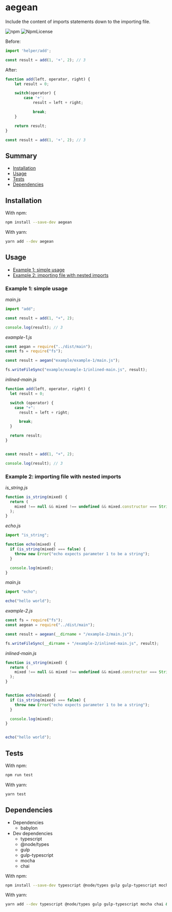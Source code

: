 # aegean

Include the content of imports statements down to the importing file.

![npm](https://img.shields.io/npm/v/aegean.svg)
![NpmLicense](https://img.shields.io/npm/l/aegean.svg)

Before:

```javascript
import 'helper/add';

const result = add(1, '+', 2); // 3
```

After:

```javascript
function add(left, operator, right) {
    let result = 0;

    switch(operator) {
        case '+':
            result = left + right;

            break;
    }

    return result;
}

const result = add(1, '+', 2); // 3
```

## Summary

- [Installation](#installation)
- [Usage](#usage)
- [Tests](#tests)
- [Dependencies](#dependencies)

## Installation

With npm:

```bash
npm install --save-dev aegean
```

With yarn:

```bash
yarn add --dev aegean
```

## Usage

- [Example 1: simple usage](#example-1-simple-usage)
- [Example 2: importing file with nested imports](#example-2-importing-file-with-nested-imports)

### Example 1: simple usage

_main.js_
```javascript
import "add";

const result = add(1, "+", 2);

console.log(result); // 3
```

_example-1.js_
```javascript
const aegan = require("../dist/main");
const fs = require("fs");

const result = aegan("example/example-1/main.js");

fs.writeFileSync("example/example-1/inlined-main.js", result);
```

_inlined-main.js_
```javascript
function add(left, operator, right) {
  let result = 0;

  switch (operator) {
    case "+":
      result = left + right;

      break;
  }

  return result;
}


const result = add(1, "+", 2);

console.log(result); // 3
```

### Example 2: importing file with nested imports

_is_string.js_

```javascript
function is_string(mixed) {
  return (
    mixed !== null && mixed !== undefined && mixed.constructor === String
  );
}
```

_echo.js_

```javascript
import "is_string";

function echo(mixed) {
  if (is_string(mixed) === false) {
    throw new Error("echo expects parameter 1 to be a string");
  }

  console.log(mixed);
}
```
 
_main.js_

```javascript
import "echo";

echo("hello world");
```

_example-2.js_

```javascript
const fs = require("fs");
const aegean = require("../dist/main");

const result = aegean(__dirname + "/example-2/main.js");

fs.writeFileSync(__dirname + "/example-2/inlined-main.js", result);
```

_inlined-main.js_

```javascript
function is_string(mixed) {
  return (
    mixed !== null && mixed !== undefined && mixed.constructor === String
  );
}


function echo(mixed) {
  if (is_string(mixed) === false) {
    throw new Error("echo expects parameter 1 to be a string");
  }

  console.log(mixed);
}


echo("hello world");
```

## Tests

With npm:

```bash
npm run test
```

With yarn:

```bash
yarn test
```

## Dependencies

- Dependencies
  - babylon
- Dev dependencies
  - typescript
  - @node/types
  - gulp
  - gulp-typescript
  - mocha
  - chai

With npm:

```bash
npm install --save-dev typescript @node/types gulp gulp-typescript mocha chai && npm install --save babylon
```

With yarn:

```bash
yarn add --dev typescript @node/types gulp gulp-typescript mocha chai && yarn add babylon
```